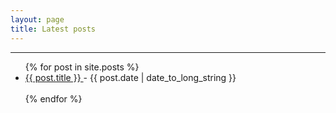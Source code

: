 ```yaml
---
layout: page
title: Latest posts
---
```


<hr>



<ul>
  {% for post in site.posts %}
    <li style="font-size:10uw">
      <a href="{{ post.url }}">
        {{ post.title }}
      </a>
      - <time datetime="{{ post.date | date: "%Y-%m-%d" }}">{{ post.date | date_to_long_string }}</time>
    </li>
    <br>
  {% endfor %}
</ul>